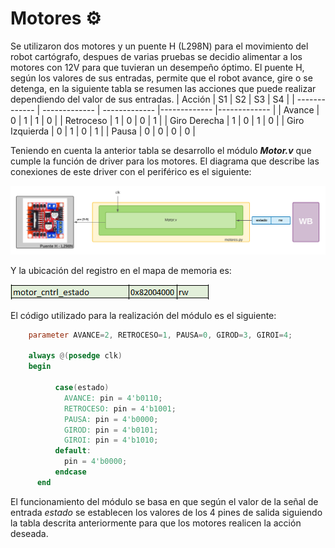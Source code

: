 # Motores ⚙️

Se utilizaron dos motores y un puente H (L298N) para el movimiento del robot cartógrafo, despues de varias pruebas se decidio alimentar a los motores con 12V para que tuvieran un desempeño óptimo. El puente H, según los valores de sus entradas, permite que el robot avance, gire o se detenga, en la siguiente tabla se resumen las acciones que puede realizar dependiendo del valor de sus entradas.
| Acción | S1 | S2 | S3 | S4 |
| ------------- | ------------- | ------------- |------------- |------------- |
| Avance | 0 | 1 | 1 | 0 |
| Retroceso | 1 | 0 | 0 | 1 |
| Giro Derecha | 1 | 0 | 1 | 0 |
| Giro Izquierda | 0 | 1 | 0 | 1 |
| Pausa | 0 | 0 | 0 | 0 |

Teniendo en cuenta la anterior tabla se desarrollo el módulo ***Motor.v*** que cumple la función de driver para los motores. El diagrama que describe las conexiones de este driver con el periférico es el siguiente:

![Screenshot](/Imagenes/punteH.png)

Y la ubicación del registro en el mapa de memoria es:

![Screenshot](/Imagenes/mem_motor.PNG)

El código utilizado para la realización del módulo es el siguiente:

```verilog
    parameter AVANCE=2, RETROCESO=1, PAUSA=0, GIROD=3, GIROI=4;

    always @(posedge clk) 
    begin

          case(estado)
            AVANCE: pin = 4'b0110;
            RETROCESO: pin = 4'b1001;
            PAUSA: pin = 4'b0000;
            GIROD: pin = 4'b0101;
            GIROI: pin = 4'b1010;
          default:
            pin = 4'b0000;
          endcase
      end
  ```
      
El funcionamiento del módulo se basa en que según el valor de la señal de entrada *estado* se establecen los valores de los 4 pines de salida siguiendo la tabla descrita anteriormente para que los motores realicen la acción deseada. 
